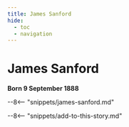 ```yaml
---
title: James Sanford
hide:
  - toc
  - navigation 
---
```


# James Sanford

**Born 9 September 1888**

--8<-- "snippets/james-sanford.md"

--8<-- "snippets/add-to-this-story.md"